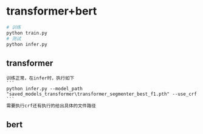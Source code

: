 # transformer+bert

```bash
# 训练
python train.py 
# 测试
python infer.py
```

## transformer
    训练正常，在infer时，执行如下
    ```
    python infer.py --model_path "saved_models_transformer\transformer_segmenter_best_f1.pth" --use_crf
    ```
    需要执行crf还有执行的给出具体的文件路径

## bert
    